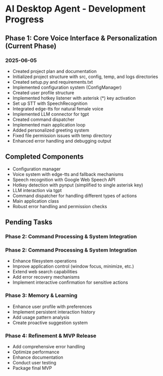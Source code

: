 # AI Desktop Agent - Development Progress

## Phase 1: Core Voice Interface & Personalization (Current Phase)

### 2025-06-05
- Created project plan and documentation
- Initialized project structure with src, config, temp, and logs directories
- Created setup.py and requirements.txt
- Implemented configuration system (ConfigManager)
- Created user profile structure
- Implemented hotkey listener with asterisk (*) key activation
- Set up STT with SpeechRecognition
- Integrated edge-tts for natural female voice
- Implemented LLM connector for tgpt
- Created command dispatcher
- Implemented main application loop
- Added personalized greeting system
- Fixed file permission issues with temp directory
- Enhanced error handling and debugging output

## Completed Components
- Configuration manager
- Voice system with edge-tts and fallback mechanisms
- Speech recognition with Google Web Speech API
- Hotkey detection with pynput (simplified to single asterisk key)
- LLM interaction via tgpt
- Command dispatcher for handling different types of actions
- Main application class
- Robust error handling and permission checks

## Pending Tasks

### Phase 2: Command Processing & System Integration

### Phase 2: Command Processing & System Integration
- Enhance filesystem operations
- Improve application control (window focus, minimize, etc.)
- Extend web search capabilities
- Add error recovery mechanisms
- Implement interactive confirmation for sensitive actions

### Phase 3: Memory & Learning
- Enhance user profile with preferences
- Implement persistent interaction history
- Add usage pattern analysis
- Create proactive suggestion system

### Phase 4: Refinement & MVP Release
- Add comprehensive error handling
- Optimize performance
- Enhance documentation
- Conduct user testing
- Package final MVP
